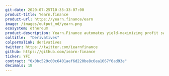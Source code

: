 ```yaml
---
git-date: 2020-07-25T10:35:33-07:00
product-title: Yearn.finance
product-url: https://yearn.finance/earn
image: /images/output_md/yearn.png
ecosystem: ethereum
product-description: Yearn.Finance automates yield-maximizing profit switching opportunities for liquidity providers and yield farmers.
coltitle:  "Derivatives"
colpermalink: derivatives
twitter: https://twitter.com/iearnfinance
github: https://github.com/iearn-finance
ticker: YFI
contract: "0x0bc529c00c6401aef6d220be8c6ea1667f6ad93e"
decimals: 18
---
```

